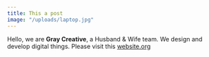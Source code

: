 ```yaml
---
title: This a post
image: "/uploads/laptop.jpg"
---
```

Hello, we are **Gray Creative**, a Husband & Wife team. We design and develop digital things. Please visit this [website.org](website.org)